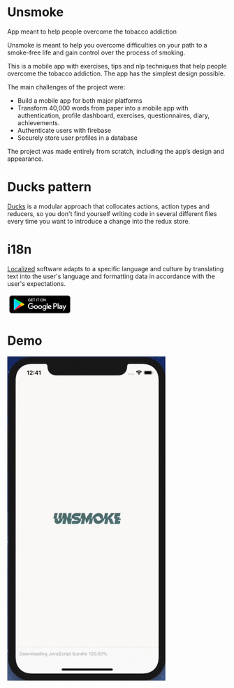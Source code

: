 # Unsmoke
App meant to help people overcome the tobacco addiction

Unsmoke is meant to help you overcome difficulties on your path to a smoke-free life and gain control over the process of smoking.

This is a mobile app with exercises, tips and nlp techniques that help people overcome the tobacco addiction. The app has the simplest design possible.

The main challenges of the project were:
 - Build a mobile app for both major platforms
 - Transform 40,000 words from paper into a mobile app with authentication, profile dashboard, exercises, questionnaires, diary, achievements.
 - Authenticate users with firebase
 - Securely store user profiles in a database

The project was made entirely from scratch, including the app’s design and appearance.

# Ducks pattern
[Ducks](https://github.com/erikras/ducks-modular-redux) is a modular approach that collocates actions, action types and reducers, so you don't find yourself writing code in several different files every time you want to introduce a change into the redux store.

# i18n
[Localized](https://www.npmjs.com/package/i18n-js) software adapts to a specific language and culture by translating text into the user's language and formatting data in accordance with the user's expectations.

[![Foo](google-play-badge.png)](https://play.google.com/store/apps/details?id=unsmoke.app)

# Demo
![](Demo.gif)
